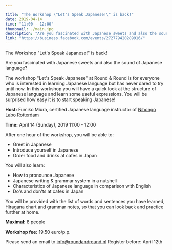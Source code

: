 ```yaml
---

title: "The Workshop \"Let's Speak Japanese!\" is back!"
date: 2019-04-14
time: "11:00 - 12:00"
thumbnail: ./main.jpg
description: "Are you fascinated with Japanese sweets and also the sound of Japanese language?"
link: "https://business.facebook.com/events/272779420289916/"
---
```


The Workshop "Let's Speak Japanese!" is back!

Are you fascinated with Japanese sweets and also the sound of Japanese language?

The  workshop "Let's Speak Japanese" at Round & Round is for everyone who is interested in learning Japanese language but has never dared to try until now. In this workshop you will have a quick look at the structure of Japanese language and learn some useful expressions. You will be surprised how easy it is to start speaking Japanese!

**Host:** Fumiko Miura, certified Japanese language instructor of [Nihongo Labo Rotterdam](https://nihongolaborotterdam.com/)

**Time:** April 14 (Sunday), 2019 11:00 - 12:00

After one hour of the workshop, you will be able to:
- Greet in Japanese
- Introduce yourself in Japanese
- Order food and drinks at cafes in Japan

You will also learn:
- How to pronounce Japanese
- Japanese writing & grammar system in a nutshell
- Characteristics of Japanese language in comparison with English
- Do's and don'ts at cafes in Japan

You will be provided with the list of words and sentences you have learned, Hiragana chart and grammar notes, so that you can look back and practice further at home.

**Maximal:** 8 people

**Workshop fee:** 19.50 euro/p.p.

Please send an email to info@roundandround.nl
Register before: April 12th
